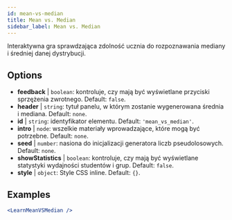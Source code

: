 ```yaml
---
id: mean-vs-median
title: Mean vs. Median
sidebar_label: Mean vs. Median
---
```


Interaktywna gra sprawdzająca zdolność ucznia do rozpoznawania mediany i średniej danej dystrybucji.

## Options

* __feedback__ | `boolean`: kontroluje, czy mają być wyświetlane przyciski sprzężenia zwrotnego. Default: `false`.
* __header__ | `string`: tytuł panelu, w którym zostanie wygenerowana średnia i mediana. Default: `none`.
* __id__ | `string`: identyfikator elementu. Default: `'mean_vs_median'`.
* __intro__ | `node`: wszelkie materiały wprowadzające, które mogą być potrzebne. Default: `none`.
* __seed__ | `number`: nasiona do inicjalizacji generatora liczb pseudolosowych. Default: `none`.
* __showStatistics__ | `boolean`: kontroluje, czy mają być wyświetlane statystyki wydajności studentów i grup. Default: `false`.
* __style__ | `object`: Style CSS inline. Default: `{}`.


## Examples

```jsx live
<LearnMeanVSMedian />
```

